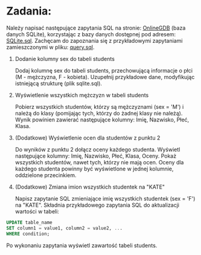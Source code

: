 # Zadania:

Należy napisać następujące zapytania SQL na stronie: [OnlineGDB](https://www.onlinegdb.com) (baza danych SQLite), korzystając z bazy danych dostępnej pod adresem: [SQLite.sql](https://github.com/cmsrs/school/blob/main/sql/sqlite.sql).
Zachęcam do zapoznania się z przykładowymi zapytaniami zamieszczonymi w pliku: [query.sql](https://github.com/cmsrs/school/blob/main/sql/query.sql).


1. Dodanie kolumny sex do tabeli students

    Dodaj kolumnę sex do tabeli students, przechowującą informacje o płci (M - mężczyzna, F - kobieta).
    Uzupełnij przykładowe dane, modyfikując istniejącą strukturę (plik sqlite.sql).

2. Wyświetlenie wszystkich mężczyzn w tabeli students

    Pobierz wszystkich studentów, którzy są mężczyznami (sex = 'M') i należą do klasy (pomijając tych, którzy do żadnej klasy nie należą).
    Wynik powinien zawierać następujące kolumny: Imię, Nazwisko, Płeć, Klasa.

3. (Dodatkowe) Wyświetlenie ocen dla studentów z punktu 2

    Do wyników z punktu 2 dołącz oceny każdego studenta.
    Wyświetl następujące kolumny: Imię, Nazwisko, Płeć, Klasa, Oceny.
    Pokaż wszystkich studentów, nawet tych, którzy nie mają ocen.
    Oceny dla każdego studenta powinny być wyświetlone w jednej kolumnie, oddzielone przecinkiem.

4. (Dodatkowe) Zmiana imion wszystkich studentek na "KATE"

    Napisz zapytanie SQL zmieniające imię wszystkich studentek (sex = 'F') na "KATE".
    Składnia przykładowego zapytania SQL do aktualizacji wartości w tabeli:

```sql
UPDATE table_name
SET column1 = value1, column2 = value2, ...
WHERE condition;
```

Po wykonaniu zapytania wyświetl zawartość tabeli students.